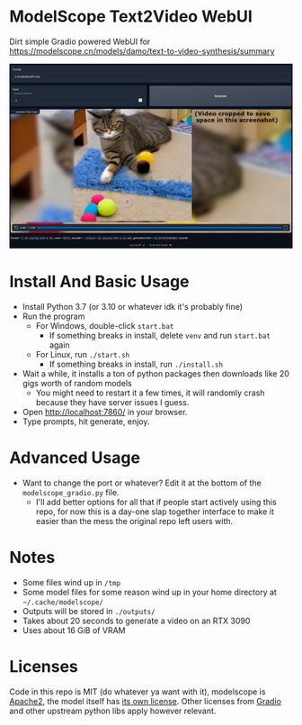 # ModelScope Text2Video WebUI

Dirt simple Gradio powered WebUI for https://modelscope.cn/models/damo/text-to-video-synthesis/summary

![](github/webui-preview.jpg)

# Install And Basic Usage

- Install Python 3.7 (or 3.10 or whatever idk it's probably fine)
- Run the program
    - For Windows, double-click `start.bat`
        - If something breaks in install, delete `venv` and run `start.bat` again
    - For Linux, run `./start.sh`
        - If something breaks in install, run `./install.sh`
- Wait a while, it installs a ton of python packages then downloads like 20 gigs worth of random models
    - You might need to restart it a few times, it will randomly crash because they have server issues I guess.
- Open <http://localhost:7860/> in your browser.
- Type prompts, hit generate, enjoy.

# Advanced Usage

- Want to change the port or whatever? Edit it at the bottom of the `modelscope_gradio.py` file.
    - I'll add better options for all that if people start actively using this repo, for now this is a day-one slap together interface to make it easier than the mess the original repo left users with.

# Notes

- Some files wind up in `/tmp`
- Some model files for some reason wind up in your home directory at `~/.cache/modelscope/`
- Outputs will be stored in `./outputs/`
- Takes about 20 seconds to generate a video on an RTX 3090
- Uses about 16 GiB of VRAM

# Licenses

Code in this repo is MIT (do whatever ya want with it), modelscope is [Apache2](https://github.com/modelscope/modelscope/blob/master/LICENSE), the model itself has [its own license](https://modelscope.cn/models/damo/text-to-video-synthesis/summary). Other licenses from [Gradio](https://github.com/gradio-app/gradio/blob/main/LICENSE) and other upstream python libs apply however relevant.
